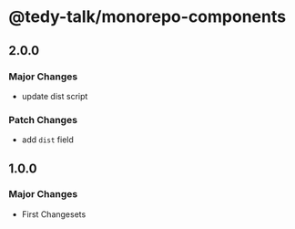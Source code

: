 # @tedy-talk/monorepo-components

## 2.0.0

### Major Changes

- update dist script

### Patch Changes

- add `dist` field

## 1.0.0

### Major Changes

- First Changesets
